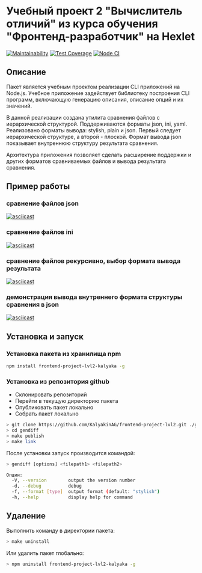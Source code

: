 # Учебный проект 2 "Вычислитель отличий" из курса обучения "Фронтенд-разработчик" на Hexlet

[![Maintainability](https://api.codeclimate.com/v1/badges/ee6031cc3d97053e9573/maintainability)](https://codeclimate.com/github/KalyakinAG/frontend-project-lvl2/maintainability)
[![Test Coverage](https://api.codeclimate.com/v1/badges/10cae849a0e3b15576a9/test_coverage)](https://codeclimate.com/github/KalyakinAG/frontend-project-lvl2/test_coverage)
[![Node CI](https://github.com/KalyakinAG/frontend-project-lvl2/workflows/Node%20CI/badge.svg)](https://github.com/KalyakinAG/frontend-project-lvl2/actions)

## Описание

Пакет является учебным проектом реализации CLI приложений на Node.js. Учебное приложение задействует библиотеку построения CLI программ, включающую генерацию описания, описание опций и их значений.

В данной реализации создана утилита сравнения файлов с иерархической структурой. Поддерживаются форматы json, ini, yaml. Реализовано форматы вывода: stylish, plain и json. Первый следует иерархической структуре, а второй - плоской. Формат вывода json показывает внутреннюю структуру результата сравнения.

Архитектура приложения позволяет сделать расширение поддержки и других форматов сравниваемых файлов и вывода результата сравнения.

## Пример работы

### сравнение файлов json

[![asciicast](https://asciinema.org/a/B4RcSJFasqpRxP4rSCLHd0wbk.svg)](https://asciinema.org/a/B4RcSJFasqpRxP4rSCLHd0wbk)

### сравнение файлов ini

[![asciicast](https://asciinema.org/a/tXOdabCsad6Q0rsHEs4dcqBBR.svg)](https://asciinema.org/a/tXOdabCsad6Q0rsHEs4dcqBBR)

### сравнение файлов рекурсивно, выбор формата вывода результата

[![asciicast](https://asciinema.org/a/369890.svg)](https://asciinema.org/a/369890)

### демонстрация вывода внутреннего формата структуры сравнения в json

[![asciicast](https://asciinema.org/a/369908.svg)](https://asciinema.org/a/369908)

## Установка и запуск

### Установка пакета из хранилища npm

```bash
npm install frontend-project-lvl2-kalyaka -g
```

### Установка из репозитория github

- Склонировать репозиторий
- Перейти в текущую директорию пакета
- Опубликовать пакет локально
- Собрать пакет локально

```bash
> git clone https://github.com/KalyakinAG/frontend-project-lvl2.git ./gendiff
> cd gendiff
> make publish
> make link
```

После установки запуск производится командой:

```bash
> gendiff [options] <filepath1> <filepath2>

Опции:
  -V, --version        output the version number
  -d, --debug          debug
  -f, --format [type]  output format (default: "stylish")
  -h, --help           display help for command
```

## Удаление

Выполнить команду в директории пакета:

```bash
> make uninstall
```

Или удалить пакет глобально:

```bash
> npm uninstall frontend-project-lvl2-kalyaka -g
```
